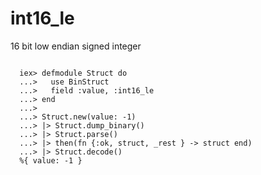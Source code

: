 # int16_le

16 bit low endian signed integer

```

  iex> defmodule Struct do
  ...>   use BinStruct
  ...>   field :value, :int16_le
  ...> end
  ...>
  ...> Struct.new(value: -1)
  ...> |> Struct.dump_binary()
  ...> |> Struct.parse()
  ...> |> then(fn {:ok, struct, _rest } -> struct end)
  ...> |> Struct.decode()
  %{ value: -1 }

```

